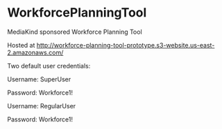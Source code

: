 # WorkforcePlanningTool

MediaKind sponsored Workforce Planning Tool

Hosted at http://workforce-planning-tool-prototype.s3-website.us-east-2.amazonaws.com/

Two default user credentials:

Username: SuperUser

Password: Workforce1!

Username: RegularUser

Password: Workforce1!
